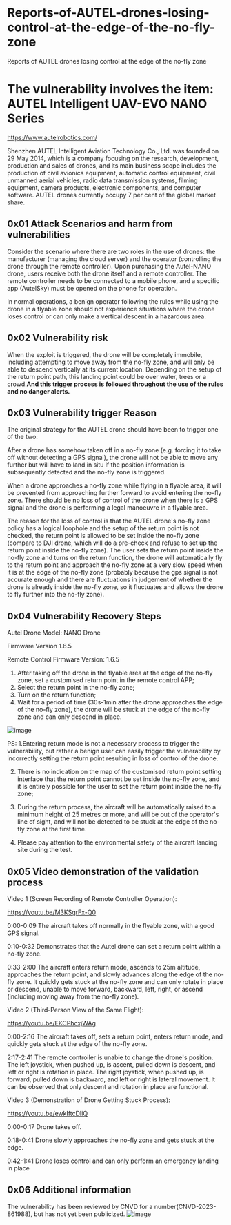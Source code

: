 # Reports-of-AUTEL-drones-losing-control-at-the-edge-of-the-no-fly-zone
Reports of AUTEL drones losing control at the edge of the no-fly zone

# The vulnerability involves the item: AUTEL Intelligent UAV-EVO NANO Series
https://www.autelrobotics.com/

Shenzhen AUTEL Intelligent Aviation Technology Co., Ltd. was founded on 29 May 2014, which is a company focusing on the research, development, production and sales of drones, and its main business scope includes the production of civil avionics equipment, automatic control equipment, civil unmanned aerial vehicles, radio data transmission systems, filming equipment, camera products, electronic components, and computer software. AUTEL drones currently occupy 7 per cent of the global market share.

## 0x01 Attack Scenarios and harm from vulnerabilities
Consider the scenario where there are two roles in the use of drones: the manufacturer (managing the cloud server) and the operator (controlling the drone through the remote controller). Upon purchasing the Autel-NANO drone, users receive both the drone itself and a remote controller. The remote controller needs to be connected to a mobile phone, and a specific app (AutelSky) must be opened on the phone for operation.

In normal operations, a benign operator following the rules while using the drone in a flyable zone should not experience situations where the drone loses control or can only make a vertical descent in a hazardous area.

## 0x02 Vulnerability risk
When the exploit is triggered, the drone will be completely immobile, including attempting to move away from the no-fly zone, and will only be able to descend vertically at its current location. Depending on the setup of the return point path, this landing point could be over water, trees or a crowd.**And this trigger process is followed throughout the use of the rules and no danger alerts.**

## 0x03 Vulnerability trigger Reason
The original strategy for the AUTEL drone should have been to trigger one of the two:

After a drone has somehow taken off in a no-fly zone (e.g. forcing it to take off without detecting a GPS signal), the drone will not be able to move any further but will have to land in situ if the position information is subsequently detected and the no-fly zone is triggered.

When a drone approaches a no-fly zone while flying in a flyable area, it will be prevented from approaching further forward to avoid entering the no-fly zone.
There should be no loss of control of the drone when there is a GPS signal and the drone is performing a legal manoeuvre in a flyable area.

The reason for the loss of control is that the AUTEL drone's no-fly zone policy has a logical loophole and the setup of the return point is not checked, the return point is allowed to be set inside the no-fly zone (compare to DJI drone, which will do a pre-check and refuse to set up the return point inside the no-fly zone). The user sets the return point inside the no-fly zone and turns on the return function, the drone will automatically fly to the return point and approach the no-fly zone at a very slow speed when it is at the edge of the no-fly zone (probably because the gps signal is not accurate enough and there are fluctuations in judgement of whether the drone is already inside the no-fly zone, so it fluctuates and allows the drone to fly further into the no-fly zone).

## 0x04 Vulnerability Recovery Steps
Autel Drone Model: NANO Drone 

Firmware Version 1.6.5 

Remote Control Firmware Version: 1.6.5

1. After taking off the drone in the flyable area at the edge of the no-fly zone, set a customised return point in the remote control APP;
2. Select the return point in the no-fly zone;
3. Turn on the return function;
4. Wait for a period of time (30s-1min after the drone approaches the edge of the no-fly zone), the drone will be stuck at the edge of the no-fly zone and can only descend in place.

![image](https://github.com/Drone-Lab/Reports-of-AUTEL-drones-losing-control-at-the-edge-of-the-no-fly-zone/assets/151698793/568caff9-e556-463a-af75-5a6f658eb1ff)

PS:
1.Entering return mode is not a necessary process to trigger the vulnerability, but rather a benign user can easily trigger the vulnerability by incorrectly setting the return point resulting in loss of control of the drone.

2. There is no indication on the map of the customised return point setting interface that the return point cannot be set inside the no-fly zone, and it is entirely possible for the user to set the return point inside the no-fly zone;

3. During the return process, the aircraft will be automatically raised to a minimum height of 25 metres or more, and will be out of the operator's line of sight, and will not be detected to be stuck at the edge of the no-fly zone at the first time.
   
4. Please pay attention to the environmental safety of the aircraft landing site during the test.



## 0x05 Video demonstration of the validation process
Video 1 (Screen Recording of Remote Controller Operation):

https://youtu.be/M3KSgrFx-Q0

0:00-0:09 The aircraft takes off normally in the flyable zone, with a good GPS signal.

0:10-0:32 Demonstrates that the Autel drone can set a return point within a no-fly zone.

0:33-2:00 The aircraft enters return mode, ascends to 25m altitude, approaches the return point, and slowly advances along the edge of the no-fly zone. It quickly gets stuck at the no-fly zone and can only rotate in place or descend, unable to move forward, backward, left, right, or ascend (including moving away from the no-fly zone).


Video 2 (Third-Person View of the Same Flight):

https://youtu.be/EKCPhcxjWAg

0:00-2:16 The aircraft takes off, sets a return point, enters return mode, and quickly gets stuck at the edge of the no-fly zone.

2:17-2:41 The remote controller is unable to change the drone's position. The left joystick, when pushed up, is ascent, pulled down is descent, and left or right is rotation in place. The right joystick, when pushed up, is forward, pulled down is backward, and left or right is lateral movement. It can be observed that only descent and rotation in place are functional.

Video 3 (Demonstration of Drone Getting Stuck Process):

https://youtu.be/ewkIftcDIiQ

0:00-0:17 Drone takes off.

0:18-0:41 Drone slowly approaches the no-fly zone and gets stuck at the edge.

0:42-1:41 Drone loses control and can only perform an emergency landing in place

## 0x06 Additional information
The vulnerability has been reviewed by CNVD for a number(CNVD-2023-861988), but has not yet been publicized.
![image](https://github.com/Drone-Lab/Reports-of-AUTEL-drones-losing-control-at-the-edge-of-the-no-fly-zone/assets/151698793/6536948c-8efa-4bd6-9768-4f0db88e032f)
